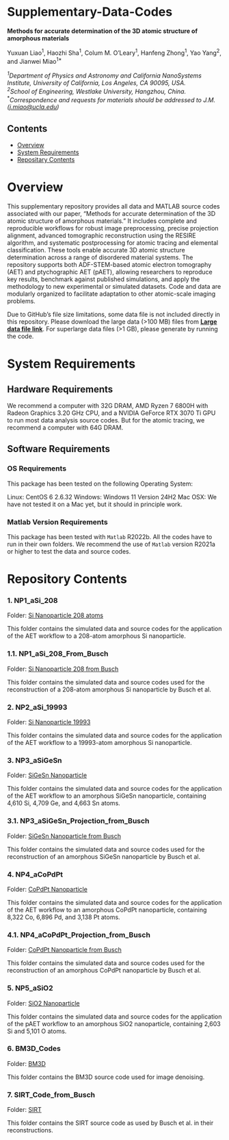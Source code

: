 # Supplementary-Data-Codes

**Methods for accurate determination of the 3D atomic structure of amorphous materials**

Yuxuan Liao<sup>1</sup>, Haozhi Sha<sup>1</sup>, Colum M. O’Leary<sup>1</sup>, Hanfeng Zhong<sup>1</sup>, Yao Yang<sup>2</sup>, and Jianwei Miao<sup>1*</sup>

*<sup>1</sup>Department of Physics and Astronomy and California NanoSystems Institute, University of California, Los Angeles, CA 90095, USA.*                     
*<sup>2</sup>School of Engineering, Westlake University, Hangzhou, China.*  
<sup>*</sup>*Correspondence and requests for materials should be addressed to J.M. (j.miao@ucla.edu)*   


## Contents

- [Overview](#overview)
- [System Requirements](#system-requirements)
- [Repositary Contents](#repositary-contents)

# Overview

This supplementary repository provides all data and MATLAB source codes associated with our paper, “Methods for accurate determination of the 3D atomic structure of amorphous materials.” It includes complete and reproducible workflows for robust image preprocessing, precise projection alignment, advanced tomographic reconstruction using the RESIRE algorithm, and systematic postprocessing for atomic tracing and elemental classification. These tools enable accurate 3D atomic structure determination across a range of disordered material systems. The repository supports both ADF-STEM-based atomic electron tomography (AET) and ptychographic AET (pAET), allowing researchers to reproduce key results, benchmark against published simulations, and apply the methodology to new experimental or simulated datasets. Code and data are modularly organized to facilitate adaptation to other atomic-scale imaging problems.

Due to GitHub’s file size limitations, some data file is not included directly in this repository.
Please download the large data (>100 MB) files from **[Large data file link](https://github.com/AET-pAET/Supplementary-Data-Codes/releases/tag/v1)**.
For superlarge data files (>1 GB), please generate by running the code.  


# System Requirements

## Hardware Requirements

We recommend a computer with 32G DRAM, AMD Ryzen 7 6800H with Radeon Graphics 3.20 GHz CPU, and a NVIDIA GeForce RTX 3070 Ti GPU to run most data analysis source codes. But for the atomic tracing, we recommend a computer with 64G DRAM.

## Software Requirements

### OS Requirements

This package has been tested on the following Operating System:

Linux: CentOS 6 2.6.32
Windows: Windows 11 Version 24H2 
Mac OSX: We have not tested it on a Mac yet, but it should in principle work.   

### Matlab Version Requirements

This package has been tested with `Matlab` R2022b. All the codes have to run in their own folders. We recommend the use of `Matlab` version R2021a or higher to test the data and source codes.

# Repository Contents


### 1. NP1_aSi_208

Folder: [Si Nanoparticle 208 atoms](./NP1_aSi_208)

This folder contains the simulated data and source codes for the application of the AET workflow to a 208-atom amorphous Si nanoparticle.

### 1.1. NP1_aSi_208_From_Busch

Folder: [Si Nanoparticle 208 from Busch](./NP1_aSi_208_From_Busch)

This folder contains the simulated data and source codes used for the reconstruction of a 208-atom amorphous Si nanoparticle by Busch et al.

### 2. NP2_aSi_19993

Folder: [Si Nanoparticle 19993](./NP2_aSi_19993)

This folder contains the simulated data and source codes for the application of the AET workflow to a 19993-atom amorphous Si nanoparticle.


### 3. NP3_aSiGeSn

Folder: [SiGeSn Nanoparticle](./NP3_aSiGeSn)

This folder contains the simulated data and source codes for the application of the AET workflow to an amorphous SiGeSn nanoparticle, containing 4,610 Si, 4,709 Ge, and 4,663 Sn atoms.

### 3.1. NP3_aSiGeSn_Projection_from_Busch

Folder: [SiGeSn Nanoparticle from Busch](./NP3_aSiGeSn_Projection_from_Busch)

This folder contains the simulated data and source codes used for the reconstruction of an amorphous SiGeSn nanoparticle by Busch et al.

### 4. NP4_aCoPdPt

Folder: [CoPdPt Nanoparticle](./NP4_aCoPdPt)

This folder contains the simulated data and source codes for the application of the AET workflow to an amorphous CoPdPt nanoparticle, containing 8,322 Co, 6,896 Pd, and 3,138 Pt atoms. 

### 4.1. NP4_aCoPdPt_Projection_from_Busch

Folder: [CoPdPt Nanoparticle from Busch](./NP4_aCoPdPt_Projection_from_Busch)

This folder contains the simulated data and source codes used for the reconstruction of an amorphous CoPdPt nanoparticle by Busch et al.

### 5. NP5_aSiO2

Folder: [SiO2 Nanoparticle](./NP5_aSiO2)

This folder contains the simulated data and source codes for the application of the pAET workflow to an amorphous SiO2 nanoparticle, containing 2,603 Si and 5,101 O atoms. 

### 6. BM3D_Codes

Folder: [BM3D](./BM3D_Codes)

This folder contains the BM3D source code used for image denoising.

### 7. SIRT_Code_from_Busch

Folder: [SIRT](./SIRT_Code_from_Busch)

This folder contains the SIRT source code as used by Busch et al. in their reconstructions. 











